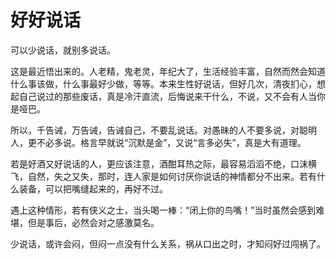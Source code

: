 # 好好说话

可以少说话，就别多说话。 

这是最近悟出来的。人老精，鬼老灵，年纪大了，生活经验丰富，自然而然会知道什么事该做，什么事最好少做，等等。本来生性好说话，但好几次，清夜扪心，想起自己说过的那些废话，真是冷汗直流，后悔说来干什么，不说，又不会有人当你是哑巴。 

所以，千告诫，万告诫，告诫自己，不要乱说话。对愚昧的人不要多说，对聪明人，更不必多说。格言早就说“沉默是金”，又说“言多必失”，真是大有道理。 

若是好酒又好说话的人，更应该注意，酒酣耳热之际，最容易滔滔不绝，口沫横飞，自然，失之又失，那时，连人家是如何讨厌你说话的神情都分不出来。若有什么装备，可以把嘴缝起来的，再好不过。 

遇上这种情形，若有侠义之士，当头喝一棒：“闭上你的鸟嘴！”当时虽然会感到难堪，但是事后，必然会对之感激莫名。 

少说话，或许会闷，但闷一点没有什么关系，祸从口出之时，才知闷好过闯祸了。